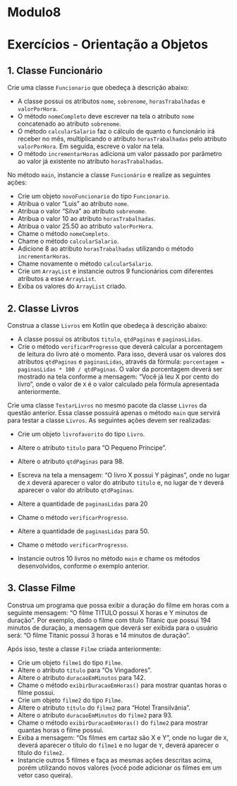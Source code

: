 # Modulo8
# Exercícios - Orientação a Objetos

## 1. Classe Funcionário

Crie uma classe `Funcionario` que obedeça à descrição abaixo:
- A classe possui os atributos `nome`, `sobrenome`, `horasTrabalhadas` e `valorPorHora`.
- O método `nomeCompleto` deve escrever na tela o atributo `nome` concatenado ao atributo `sobrenome`.
- O método `calcularSalario` faz o cálculo de quanto o funcionário irá receber no mês, multiplicando o atributo `horasTrabalhadas` pelo atributo `valorPorHora`. Em seguida, escreve o valor na tela.
- O método `incrementarHoras` adiciona um valor passado por parâmetro ao valor já existente no atributo `horasTrabalhadas`.

No método `main`, instancie a classe `Funcionário` e realize as seguintes ações:
- Crie um objeto `novoFuncionario` do tipo `Funcionario`.
- Atribua o valor “Luis” ao atributo `nome`.
- Atribua o valor “Silva” ao atributo `sobrenome`.
- Atribua o valor 10 ao atributo `horasTrabalhadas`.
- Atribua o valor 25.50 ao atributo `valorPorHora`.
- Chame o método `nomeCompleto`.
- Chame o método `calcularSalario`.
- Adicione 8 ao atributo `horasTrabalhadas` utilizando o método `incrementarHoras`.
- Chame novamente o método `calcularSalario`.
- Crie um `ArrayList` e instancie outros 9 funcionários com diferentes atributos a esse `ArrayList`.
- Exiba os valores do `ArrayList` criado.

## 2. Classe Livros

Construa a classe `Livros` em Kotlin que obedeça à descrição abaixo:
- A classe possui os atributos `titulo`, `qtdPaginas` e `paginasLidas`.
- Crie o método `verificarProgresso` que deverá calcular a porcentagem de leitura do livro até o momento. Para isso, deverá usar os valores dos atributos `qtdPaginas` e `paginasLidas`, através da fórmula: `porcentagem = paginasLidas * 100 / qtdPaginas`. O valor da porcentagem deverá ser mostrado na tela conforme a mensagem: “Você já leu X por cento do livro”, onde o valor de `X` é o valor calculado pela fórmula apresentada anteriormente.

Crie uma classe `TestarLivros` no mesmo pacote da classe `Livros` da questão anterior. Essa classe possuirá apenas o método `main` que servirá para testar a classe `Livros`. As seguintes ações devem ser realizadas:
- Crie um objeto `livrofavorito` do tipo `Livro`.
- Altere o atributo `titulo` para “O Pequeno Príncipe”.
- Altere o atributo `qtdPaginas` para 98.
- Escreva na tela a mensagem: “O livro X possui Y páginas”, onde no lugar de `X` deverá aparecer o valor do atributo `titulo` e, no lugar de `Y` deverá aparecer o valor do atributo `qtdPaginas`.
- Altere a quantidade de `paginasLidas` para 20

- Chame o método `verificarProgresso`.
- Altere a quantidade de `paginasLidas` para 50.
- Chame o método `verificarProgresso`.
- Instancie outros 10 livros no método `main` e chame os métodos desenvolvidos, conforme o exemplo anterior.

## 3. Classe Filme

Construa um programa que possa exibir a duração do filme em horas com a seguinte mensagem: “O filme TITULO possui X horas e Y minutos de duração". Por exemplo, dado o filme com título Titanic que possui 194 minutos de duração, a mensagem que deverá ser exibida para o usuário será: “O filme Titanic possui 3 horas e 14 minutos de duração”.

Após isso, teste a classe `Filme` criada anteriormente:
- Crie um objeto `filme1` do tipo `Filme`.
- Altere o atributo `título` para “Os Vingadores”.
- Altere o atributo `duracaoEmMinutos` para 142.
- Chame o método `exibirDuracaoEmHoras()` para mostrar quantas horas o filme possui.
- Crie um objeto `filme2` do tipo `Filme`.
- Altere o atributo `título` do `filme2` para “Hotel Transilvânia”.
- Altere o atributo `duracaoEmMinutos` do `filme2` para 93.
- Chame o método `exibirDuracaoEmHoras()` do `filme2` para mostrar quantas horas o filme possui.
- Exiba a mensagem: “Os filmes em cartaz são X e Y”, onde no lugar de `X`, deverá aparecer o título do `filme1` e no lugar de `Y`, deverá aparecer o título do `filme2`.
- Instancie outros 5 filmes e faça as mesmas ações descritas acima, porém utilizando novos valores (você pode adicionar os filmes em um vetor caso queira).
